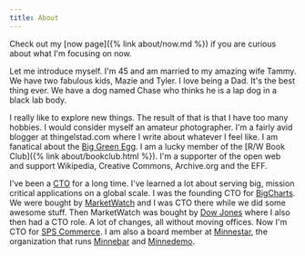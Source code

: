 ```yaml
---
title: About
---
```


Check out my [now page]({% link about/now.md %}) if you are curious about what I'm focusing on now.

Let me introduce myself. I'm 45 and am married to my amazing wife Tammy. We have two fabulous kids, Mazie and Tyler. I love being a Dad. It's the best thing ever. We have a dog named Chase who thinks he is a lap dog in a black lab body.

I really like to explore new things. The result of that is that I have too many hobbies. I would consider myself an amateur photographer. I'm a fairly avid blogger at thingelstad.com where I write about whatever I feel like. I am fanatical about the [Big Green Egg](http://biggreenegg.com/). I am a lucky member of the [R/W Book Club]({% link about/bookclub.html %}). I'm a supporter of the open web and support Wikipedia, Creative Commons, Archive.org and the EFF.

I've been a [CTO](http://www.allthingsdistributed.com/2007/07/the_different_cto_roles.html) for a long time. I've learned a lot about serving big, mission critical applications on a global scale. I was the founding CTO for [BigCharts](http://www.bigcharts.com/). We were bought by [MarketWatch](http://www.marketwatch.com/) and I was CTO there while we did some awesome stuff. Then MarketWatch was bought by [Dow Jones](http://www.dowjones.com/) where I also then had a CTO role. A lot of changes, all without moving offices. Now I'm CTO for [SPS Commerce](http://spscommerce.com/). I am also a board member at [Minnestar](http://minnestar.org/), the organization that runs [Minnebar](http://minnestar.org/minnebar/) and [Minnedemo](http://minnestar.org/minnedemo/).
